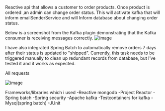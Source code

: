 Reactive api that allows a customer to order products.
Once product is ordered ,an admin can  change  order status.
This will activate kafka that will inform emailSenderService and will Inform database about changing order status.

Below is a screenshot from the Kafka plugin demonstrating that the Kafka consumer is receiving messages correctly.
![image](https://github.com/user-attachments/assets/83cc11b7-4c7a-4376-a4a0-522e1a5eaa59)

I have also integrated Spring Batch to automatically remove orders 7 days after their status is updated to "shipped". Currently, this task needs to be triggered manually to clean up redundant records from database, but I’ve tested it and it works as expected.

All requests 

![image](https://github.com/user-attachments/assets/741296c6-7203-42d8-9d4a-0df32c7fb159)

Frameworks/libraries which i used
-Reactive mongodb
-Project Reactor
-Spring batch
-Spring security
-Apache kafka
-Testcontainers for kafka
-Mysql(spring batch)
-JUnit
